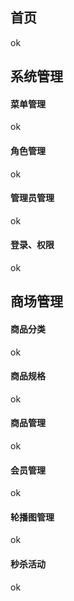 ## 首页

ok





## 系统管理

#### 菜单管理

ok



#### 角色管理

ok



#### 管理员管理

ok



#### 登录、权限

ok





## 商场管理

#### 商品分类

ok



#### 商品规格

ok



#### 商品管理

ok



#### 会员管理

ok



#### 轮播图管理

ok



#### 秒杀活动

ok

